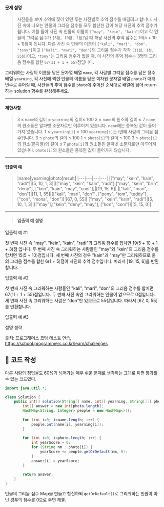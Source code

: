 >
#### 문제 설명
>사진들을 보며 추억에 젖어 있던 루는 사진별로 추억 점수를 매길려고 합니다. 사진 속에 나오는 인물의 그리움 점수를 모두 합산한 값이 해당 사진의 추억 점수가 됩니다. 예를 들어 사진 속 인물의 이름이 `["may", "kein", "kain"]`이고 각 인물의 그리움 점수가 `[5점, 10점, 1점]`일 때 해당 사진의 추억 점수는 16(5 + 10 + 1)점이 됩니다. 다른 사진 속 인물의 이름이 `["kali", "mari", "don", "tony"]`이고 `["kali", "mari", "don"]`의 그리움 점수가 각각 `[11점, 1점, 55점]`이고, `"tony"`는 그리움 점수가 없을 때, 이 사진의 추억 점수는 3명의 그리움 점수를 합한 `67(11 + 1 + 55)`점입니다.
>
그리워하는 사람의 이름을 담은 문자열 배열 `name`, 각 사람별 그리움 점수를 담은 정수 배열 `yearning`, 각 사진에 찍힌 인물의 이름을 담은 이차원 문자열 배열 `photo`가 매개변수로 주어질 때, 사진들의 추억 점수를 `photo`에 주어진 순서대로 배열에 담아 return하는 solution 함수를 완성해주세요.
>
---
#### 제한사항
>3 ≤ `name`의 길이 = `yearning`의 길이≤ 100
3 ≤ `name`의 원소의 길이 ≤ 7
`name`의 원소들은 알파벳 소문자로만 이루어져 있습니다.
`name`에는 중복된 값이 들어가지 않습니다.
1 ≤ `yearning[i]` ≤ 100
`yearning[i]`는 i번째 사람의 그리움 점수입니다.
3 ≤ `photo`의 길이 ≤ 100
1 ≤ `photo[i]`의 길이 ≤ 100
3 ≤ `photo[i]`의 원소(문자열)의 길이 ≤ 7
`photo[i]`의 원소들은 알파벳 소문자로만 이루어져 있습니다.
`photo[i]`의 원소들은 중복된 값이 들어가지 않습니다.
>
---
#### 입출력 예
>|name|yearning|photo|result|
|---|---|---|---|
|["may", "kein", "kain", "radi"]|[5, 10, 1, 3]|[["may", "kein", "kain", "radi"],["may", "kein", "brin", "deny"], ["kon", "kain", "may", "coni"]]|[19, 15, 6]|
|["kali", "mari", "don"]|[11, 1, 55]|[["kali", "mari", "don"], ["pony", "tom", "teddy"], ["con", "mona", "don"]]|[67, 0, 55]|
["may", "kein", "kain", "radi"]|[5, 10, 1, 3]|[["may"],["kein", "deny", "may"], ["kon", "coni"]]|[5, 15, 0]|
>
----
>
>#### 입출력 예 설명
>
입출력 예 #1
>
첫 번째 사진 속 "may", "kein", "kain", "radi"의 그리움 점수를 합치면 19(5 + 10 + 1 + 3)점 입니다. 두 번째 사진 속 그리워하는 사람들인 "may"와 "kein"의 그리움 점수를 합치면 15(5 + 10)점입니다. 세 번째 사진의 경우 "kain"과 "may"만 그리워하므로 둘의 그리움 점수를 합한 6(1 + 5)점이 사진의 추억 점수입니다. 따라서 [19, 15, 6]을 반환합니다.
>
입출력 예 #2
>
첫 번째 사진 속 그리워하는 사람들인 "kali", "mari", "don"의 그리움 점수를 합치면 67(11 + 1 + 55)점입니다. 두 번째 사진 속엔 그리워하는 인물이 없으므로 0점입니다. 세 번째 사진 속 그리워하는 사람은 "don"만 있으므로 55점입니다. 따라서 [67, 0, 55]를 반환합니다.
>
입출력 예 #3
>
설명 생략
>
출처: 프로그래머스 코딩 테스트 연습, https://school.programmers.co.kr/learn/challenges

## 📝 코드 작성

다른 사람의 정답율도 60%가 넘어가는 매우 쉬운 문제로 생각하는 그대로 짜면
통과할 수 있는 코드였다.

```java
import java.util.*;

class Solution {
    public int[] solution(String[] name, int[] yearning, String[][] photo) {
        int[] answer = new int[photo.length];
        HashMap<String, Integer> people = new HashMap<>();
        
        for (int i=0; i<name.length; i++) {
            people.put(name[i], yearning[i]);
        }
        
        for (int i=0; i<photo.length; i++) {
            int yearScore = 0;
            for (String nm : photo[i]) {
                yearScore += people.getOrDefault(nm, 0);
            }
            answer[i] = yearScore;
        }
        
        return answer;
    }
}
```

인물의 그리움 점수 Map을 만들고 합산하되
`getOrDefault()`로 그리워하는 인원이 아닌 경우의 점수를 0으로 주면 해결.
